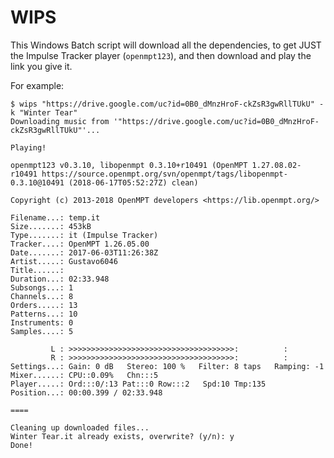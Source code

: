 # WIPS

This Windows Batch script will download all the dependencies, to get JUST the Impulse Tracker player (`openmpt123`), and then
download and play the link you give it.

For example:

    $ wips "https://drive.google.com/uc?id=0B0_dMnzHroF-ckZsR3gwRllTUkU" -k "Winter Tear"
    Downloading music from '"https://drive.google.com/uc?id=0B0_dMnzHroF-ckZsR3gwRllTUkU"'...

    Playing!

    openmpt123 v0.3.10, libopenmpt 0.3.10+r10491 (OpenMPT 1.27.08.02-r10491 https://source.openmpt.org/svn/openmpt/tags/libopenmpt-0.3.10@10491 (2018-06-17T05:52:27Z) clean)

    Copyright (c) 2013-2018 OpenMPT developers <https://lib.openmpt.org/>

    Filename...: temp.it
    Size.......: 453kB
    Type.......: it (Impulse Tracker)
    Tracker....: OpenMPT 1.26.05.00
    Date.......: 2017-06-03T11:26:38Z
    Artist.....: Gustavo6046
    Title......:
    Duration...: 02:33.948
    Subsongs...: 1
    Channels...: 8
    Orders.....: 13
    Patterns...: 10
    Instruments: 0
    Samples....: 5

             L : >>>>>>>>>>>>>>>>>>>>>>>>>>>>>>>>>>>>>:          :
             R : >>>>>>>>>>>>>>>>>>>>>>>>>>>>>>>>>>>>>:          :
    Settings...: Gain: 0 dB   Stereo: 100 %   Filter: 8 taps   Ramping: -1
    Mixer......: CPU::0.09%   Chn:::5
    Player.....: Ord:::0/:13 Pat:::0 Row:::2   Spd:10 Tmp:135
    Position...: 00:00.399 / 02:33.948

    ====

    Cleaning up downloaded files...
    Winter Tear.it already exists, overwrite? (y/n): y
    Done!
